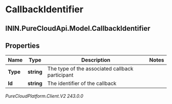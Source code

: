# CallbackIdentifier

## ININ.PureCloudApi.Model.CallbackIdentifier

## Properties

|Name | Type | Description | Notes|
|------------ | ------------- | ------------- | -------------|
| **Type** | **string** | The type of the associated callback participant | |
| **Id** | **string** | The identifier of the callback | |



_PureCloudPlatform.Client.V2 243.0.0_
